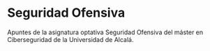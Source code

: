 # Seguridad Ofensiva

Apuntes de la asignatura optativa Seguridad Ofensiva del máster en Ciberseguridad de la Universidad de Alcalá.